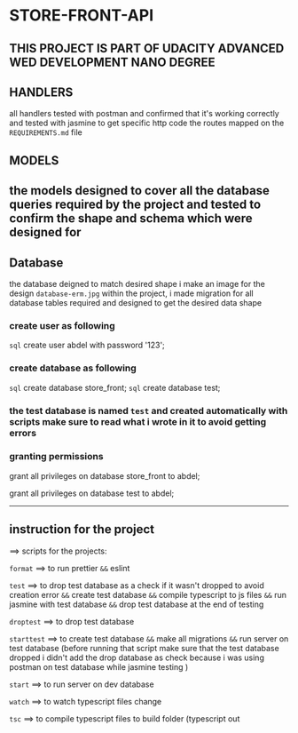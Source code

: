 # STORE-FRONT-API

## THIS PROJECT IS PART OF UDACITY ADVANCED WED DEVELOPMENT NANO DEGREE

## HANDLERS
all handlers tested with postman and confirmed that it's working correctly and tested with jasmine to get specific http code the routes mapped on the `REQUIREMENTS.md` file

## MODELS
the models designed to cover all the database queries required by the project and tested to confirm the shape and schema which were designed for
---------------------------------------------------------------------------------------------
## Database 
the database deigned to match desired shape i make an image for the design `database-erm.jpg` within the project, i made migration for all database tables required and designed to get the desired data shape

### create user as following 
`sql` create user abdel with password '123';

### create database as following
`sql` create database store_front;
`sql` create database test;

### the test database is named `test` and created automatically with scripts make sure to read what i wrote in it to avoid getting errors 

### granting permissions 

 
grant all privileges on database store_front to abdel; 

grant all privileges on database test to abdel;

----------------------------------------------------------------------------------------------
## instruction for the project 
==> scripts for the projects:

`format` ==> to run prettier `&&` eslint

`test` ==> to drop test database as a check if it wasn't dropped to avoid creation error `&&` create test database `&&` compile typescript to js files `&&` run jasmine with test database `&&` drop test database at the end of testing

`droptest` ==> to drop test database 

`starttest` ==> to create test database `&&` make all migrations `&&` run server on test database (before running that script make sure that the test database dropped i didn't add the drop database as check because i was using postman on test database while jasmine testing )

`start` ==> to run server on dev database 

`watch` ==> to watch typescript files change

`tsc` ==> to compile typescript files to build folder (typescript out
